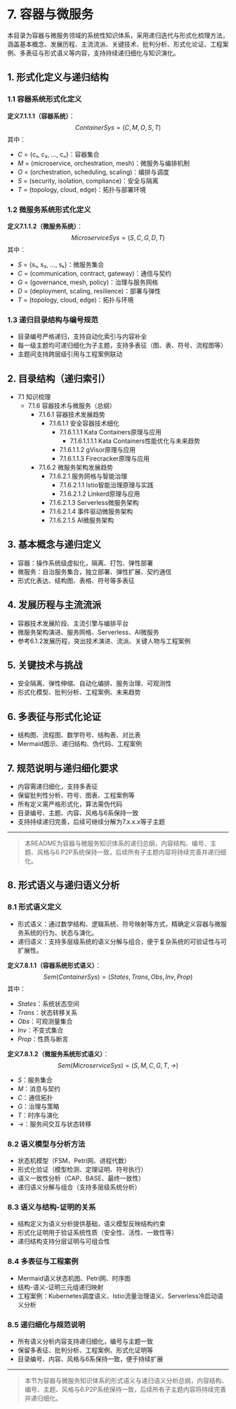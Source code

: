 # 7. 容器与微服务

本目录为容器与微服务领域的系统性知识体系，采用递归迭代与形式化梳理方法，涵盖基本概念、发展历程、主流流派、关键技术、批判分析、形式化论证、工程案例、多表征与形式语义等内容，支持持续递归细化与知识演化。

## 1. 形式化定义与递归结构

### 1.1 容器系统形式化定义

**定义7.1.1.1（容器系统）**：
$$
ContainerSys = (C, M, O, S, T)
$$
其中：

- $C$ = {c₁, c₂, ..., cₙ}：容器集合
- $M$ = (microservice, orchestration, mesh)：微服务与编排机制
- $O$ = (orchestration, scheduling, scaling)：编排与调度
- $S$ = (security, isolation, compliance)：安全与隔离
- $T$ = (topology, cloud, edge)：拓扑与部署环境

### 1.2 微服务系统形式化定义

**定义7.1.1.2（微服务系统）**：
$$
MicroserviceSys = (S, C, G, D, T)
$$
其中：

- $S$ = {s₁, s₂, ..., sₖ}：微服务集合
- $C$ = (communication, contract, gateway)：通信与契约
- $G$ = (governance, mesh, policy)：治理与服务网格
- $D$ = (deployment, scaling, resilience)：部署与弹性
- $T$ = (topology, cloud, edge)：拓扑与环境

### 1.3 递归目录结构与编号规范

- 目录编号严格递归，支持自动化索引与内容补全
- 每一级主题均可递归细化为子主题，支持多表征（图、表、符号、流程图等）
- 主题间支持跨层级引用与工程案例联动

## 2. 目录结构（递归索引）

- 7.1 知识梳理
  - 7.1.6 容器技术与微服务（总纲）
    - 7.1.6.1 容器技术发展趋势
      - 7.1.6.1.1 安全容器技术细化
        - 7.1.6.1.1.1 Kata Containers原理与应用
          - 7.1.6.1.1.1.1 Kata Containers性能优化与未来趋势
        - 7.1.6.1.1.2 gVisor原理与应用
        - 7.1.6.1.1.3 Firecracker原理与应用
    - 7.1.6.2 微服务架构发展趋势
      - 7.1.6.2.1 服务网格与智能治理
        - 7.1.6.2.1.1 Istio智能治理原理与实践
        - 7.1.6.2.1.2 Linkerd原理与应用
      - 7.1.6.2.1.3 Serverless微服务架构
      - 7.1.6.2.1.4 事件驱动微服务架构
      - 7.1.6.2.1.5 AI微服务架构

## 3. 基本概念与递归定义

- 容器：操作系统级虚拟化，隔离、打包、弹性部署
- 微服务：自治服务集合，独立部署、弹性扩展、契约通信
- 形式化表达、结构图、表格、符号等多表征

## 4. 发展历程与主流流派

- 容器技术发展阶段、主流引擎与编排平台
- 微服务架构演进、服务网格、Serverless、AI微服务
- 参考6.1.2发展历程，突出技术演进、流派、关键人物与工程案例

## 5. 关键技术与挑战

- 安全隔离、弹性伸缩、自动化编排、服务治理、可观测性
- 形式化模型、批判分析、工程案例、未来趋势

## 6. 多表征与形式化论证

- 结构图、流程图、数学符号、结构表、对比表
- Mermaid图示、递归结构、伪代码、工程案例

## 7. 规范说明与递归细化要求

- 内容需递归细化，支持多表征
- 保留批判性分析、符号、图表、工程案例等
- 所有定义需严格形式化，算法需伪代码
- 目录编号、主题、内容、风格与6系保持一致
- 支持持续递归完善，后续可继续分解为7.x.x.x等子主题

---
> 本README为容器与微服务知识体系的递归总纲，内容结构、编号、主题、风格与6.P2P系统保持一致，后续所有子主题内容将持续完善并递归细化。

## 8. 形式语义与递归语义分析

### 8.1 形式语义定义

- 形式语义：通过数学结构、逻辑系统、符号映射等方式，精确定义容器与微服务系统的行为、状态与演化。
- 递归语义：支持多层级系统的语义分解与组合，便于复杂系统的可验证性与可扩展性。

**定义7.8.1.1（容器系统形式语义）**：
$$
Sem(ContainerSys) = (States, Trans, Obs, Inv, Prop)
$$
其中：

- $States$：系统状态空间
- $Trans$：状态转移关系
- $Obs$：可观测量集合
- $Inv$：不变式集合
- $Prop$：性质与断言

**定义7.8.1.2（微服务系统形式语义）**：
$$
Sem(MicroserviceSys) = (S, M, C, G, T, \rightarrow)
$$

- $S$：服务集合
- $M$：消息与契约
- $C$：通信拓扑
- $G$：治理与策略
- $T$：时序与演化
- $\rightarrow$：服务间交互与状态转移

### 8.2 语义模型与分析方法

- 状态机模型（FSM、Petri网、进程代数）
- 形式化验证（模型检测、定理证明、符号执行）
- 语义一致性分析（CAP、BASE、最终一致性）
- 递归语义分解与组合（支持多层级系统分析）

### 8.3 语义与结构-证明的关系

- 结构定义为语义分析提供基础，语义模型反映结构约束
- 形式化证明用于验证系统性质（安全性、活性、一致性等）
- 递归结构支持分层证明与可组合性

### 8.4 多表征与工程案例

- Mermaid语义状态机图、Petri网、时序图
- 结构-语义-证明三元组递归映射
- 工程案例：Kubernetes调度语义、Istio流量治理语义、Serverless冷启动语义分析

### 8.5 递归细化与规范说明

- 所有语义分析内容支持递归细化，编号与主题一致
- 保留多表征、批判分析、工程案例、形式化证明等
- 目录编号、内容、风格与6系保持一致，便于持续扩展

---
> 本节为容器与微服务知识体系的形式语义与递归语义分析总纲，内容结构、编号、主题、风格与6.P2P系统保持一致，后续所有子主题内容将持续完善并递归细化。

